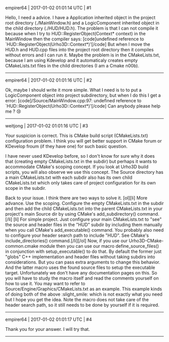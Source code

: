 empirer64 | 2017-01-02 01:01:14 UTC | #1

Hello,
I need a advice. I have a Application inherited object in the project root directory (./MainWindow.h) and a LogicComponent inherited object in the child directory (./HUD/HUD.h). The problem is that I can not compile it because when I try to HUD::RegisterObject(Context* context) in the MainWindow then the compiler says: 
[code]undefined reference to `HUD::RegisterObject(Urho3D::Context*)'[/code]
But when I move the HUD.h and HUD.cpp files into the project root directory then it compiles without errors and I can run it. Maybe the problem is in the CMakeLists.txt, because I am using Kdevelop and it automaticaly creates empty CMakeLists.txt files in the child directories (I am a Cmake n00b).

-------------------------

empirer64 | 2017-01-02 01:01:16 UTC | #2

Ok, maybe I should write it more simple. What I need is to to put a LogicComponent object into project subdirectory, but when I do this I get a error: 
[code]/Source/MainWindow.cpp:97: undefined reference to `HUD::RegisterObject(Urho3D::Context*)'[/code]
Can anybody please help me ?  :cry:

-------------------------

weitjong | 2017-01-02 01:01:16 UTC | #3

Your suspicion is correct. This is CMake build script (CMakeLists.txt) configuration problem. I think you will get better support in CMake forum or KDevelop froum (if they have one) for such basic question.

I have never used KDevelop before, so I don't know for sure why it does that (creating empty CMakeLists.txt in the subdir) but perhaps it wants to accommodate CMake's scoping concept. If you look at Urho3D build scripts, you will also observe we use this concept. The Source directory has a main CMakeLists.txt with each subdir also has its own child CMakeLists.txt which only takes care of project configuration for its own scope in the subdir.

Back to your issue. I think there are two ways to solve it.
[ol][li] More advance. Use the scoping. Configure the empty CMakeLists.txt in the subdir and then add the child CMakeLists.txt into the parent CMakeLists.txt in your project's main Source dir by using CMake's add_subdirectory() command.[/li]
[li] For simple project. Just configure your main CMakeLists.txt to "see" the source and header files in the "HUD" subdir by including them manually when you call CMake's add_executable() command. You probably also need to configure your header search path to include "HUD". See CMake's include_directories() command.[/li][/ol]
Now, if you use our Urho3D-CMake-common.cmake module then you can use our macro define_source_files() in conjunction with setup_executable() to do that. By default the former just "globs" C++ implementation and header files without taking subdirs into considerations. But you can pass extra arguments to change this behavior. And the latter macro uses the found source files to setup the executable target. Unfortunately we don't have any documentation pages on this. So you will have to study the macro itself and read the comments yourself on how to use it. You may want to refer to Source/Engine/Graphics/CMakeLists.txt as an example. This example kinds of doing both of the above :slight_smile: which is not exactly what you need but I hope you get the idea. Note the macro does not take care of the header search path, so it still needs to be done by yourself if it is required.

-------------------------

empirer64 | 2017-01-02 01:01:17 UTC | #4

Thank you for your answer. I will try that.

-------------------------

